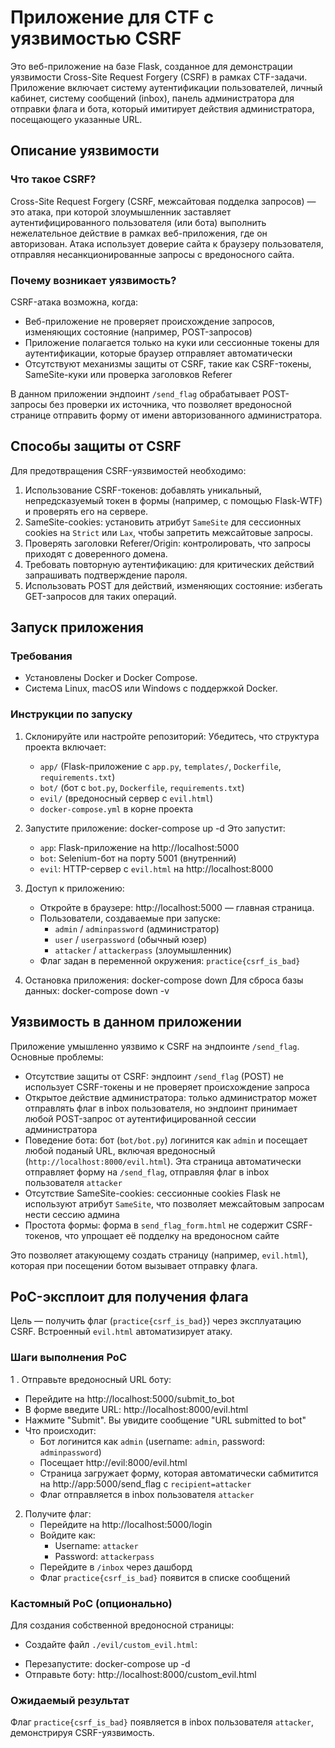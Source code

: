 # Приложение для CTF с уязвимостью CSRF

Это веб-приложение на базе Flask, созданное для демонстрации уязвимости Cross-Site Request Forgery (CSRF) в рамках CTF-задачи. Приложение включает систему аутентификации пользователей, личный кабинет, систему сообщений (inbox), панель администратора для отправки флага и бота, который имитирует действия администратора, посещающего указанные URL.

## Описание уязвимости

### Что такое CSRF?
Cross-Site Request Forgery (CSRF, межсайтовая подделка запросов) — это атака, при которой злоумышленник заставляет аутентифицированного пользователя (или бота) выполнить нежелательное действие в рамках веб-приложения, где он авторизован. Атака использует доверие сайта к браузеру пользователя, отправляя несанкционированные запросы с вредоносного сайта.

### Почему возникает уязвимость?
CSRF-атака возможна, когда:
- Веб-приложение не проверяет происхождение запросов, изменяющих состояние (например, POST-запросов)
- Приложение полагается только на куки или сессионные токены для аутентификации, которые браузер отправляет автоматически
- Отсутствуют механизмы защиты от CSRF, такие как CSRF-токены, SameSite-куки или проверка заголовков Referer

В данном приложении эндпоинт `/send_flag` обрабатывает POST-запросы без проверки их источника, что позволяет вредоносной странице отправить форму от имени авторизованного администратора.

## Способы защиты от CSRF

Для предотвращения CSRF-уязвимостей необходимо:
1. Использование CSRF-токенов: добавлять уникальный, непредсказуемый токен в формы (например, с помощью Flask-WTF) и проверять его на сервере.
2. SameSite-cookies: установить атрибут `SameSite` для сессионных cookies на `Strict` или `Lax`, чтобы запретить межсайтовые запросы.
3. Проверять заголовки Referer/Origin: контролировать, что запросы приходят с доверенного домена.
4. Требовать повторную аутентификацию: для критических действий запрашивать подтверждение пароля.
5. Использовать POST для действий, изменяющих состояние: избегать GET-запросов для таких операций.

## Запуск приложения

### Требования
- Установлены Docker и Docker Compose.
- Система Linux, macOS или Windows с поддержкой Docker.

### Инструкции по запуску
1. Склонируйте или настройте репозиторий:
   Убедитесь, что структура проекта включает:
   - `app/` (Flask-приложение с `app.py`, `templates/`, `Dockerfile`, `requirements.txt`)
   - `bot/` (бот с `bot.py`, `Dockerfile`, `requirements.txt`)
   - `evil/` (вредоносный сервер с `evil.html`)
   - `docker-compose.yml` в корне проекта

2. Запустите приложение:
   docker-compose up -d
   Это запустит:
   - `app`: Flask-приложение на http://localhost:5000
   - `bot`: Selenium-бот на порту 5001 (внутренний)
   - `evil`: HTTP-сервер с `evil.html` на http://localhost:8000

3. Доступ к приложению:
   - Откройте в браузере: http://localhost:5000 — главная страница.
   - Пользователи, создаваемые при запуске:
     - `admin` / `adminpassword` (администратор)
     - `user` / `userpassword` (обычный юзер)
     - `attacker` / `attackerpass` (злоумышленник)
   - Флаг задан в переменной окружения: `practice{csrf_is_bad}`

4. Остановка приложения:
   docker-compose down
   Для сброса базы данных:
   docker-compose down -v

## Уязвимость в данном приложении

Приложение умышленно уязвимо к CSRF на эндпоинте `/send_flag`. Основные проблемы:
- Отсутствие защиты от CSRF: эндпоинт `/send_flag` (POST) не использует CSRF-токены и не проверяет происхождение запроса
- Открытое действие администратора: только администратор может отправлять флаг в inbox пользователя, но эндпоинт принимает любой POST-запрос от аутентифицированной сессии администратора
- Поведение бота: бот (`bot/bot.py`) логинится как `admin` и посещает любой поданый URL, включая вредоносный (`http://localhost:8000/evil.html`). Эта страница автоматически отправляет форму на `/send_flag`, отправляя флаг в inbox пользователя `attacker`
- Отсутствие SameSite-cookies: сессионные cookies Flask не используют атрибут `SameSite`, что позволяет межсайтовым запросам нести сессию админа
- Простота формы: форма в `send_flag_form.html` не содержит CSRF-токенов, что упрощает её подделку на вредоносном сайте

Это позволяет атакующему создать страницу (например, `evil.html`), которая при посещении ботом вызывает отправку флага.

## PoC-эксплоит для получения флага

Цель — получить флаг (`practice{csrf_is_bad}`) через эксплуатацию CSRF. Встроенный `evil.html` автоматизирует атаку.

### Шаги выполнения PoC
1 . Отправьте вредоносный URL боту:
   - Перейдите на http://localhost:5000/submit_to_bot
   - В форме введите URL: http://localhost:8000/evil.html
   - Нажмите "Submit". Вы увидите сообщение "URL submitted to bot"
   - Что происходит:
     - Бот логинится как `admin` (username: `admin`, password: `adminpassword`)
     - Посещает http://evil:8000/evil.html
     - Страница загружает форму, которая автоматически сабмитится на http://app:5000/send_flag с `recipient=attacker`
     - Флаг отправляется в inbox пользователя `attacker`

2. Получите флаг:
   - Перейдите на http://localhost:5000/login
   - Войдите как:
     - Username: `attacker`
     - Password: `attackerpass`
   - Перейдите в `/inbox` через дашборд
   - Флаг `practice{csrf_is_bad}` появится в списке сообщений

### Кастомный PoC (опционально)
Для создания собственной вредоносной страницы:
- Создайте файл `./evil/custom_evil.html`:
  <!DOCTYPE html>
  <html>
  <body>
  <form id="exploit" action="http://app:5000/send_flag" method="POST">
      <input type="hidden" name="recipient" value="attacker">
  </form>
  <script>
      document.getElementById('exploit').submit();
  </script>
  </body>
  </html>
- Перезапустите:
  docker-compose up -d
- Отправьте боту: http://localhost:8000/custom_evil.html

### Ожидаемый результат
Флаг `practice{csrf_is_bad}` появляется в inbox пользователя `attacker`, демонстрируя CSRF-уязвимость.
